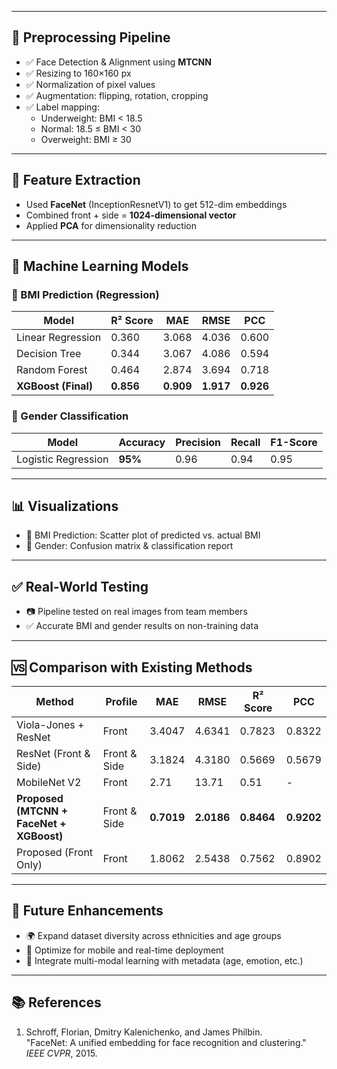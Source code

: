 
---

## 🧹 Preprocessing Pipeline

- ✅ Face Detection & Alignment using **MTCNN**
- ✅ Resizing to 160×160 px
- ✅ Normalization of pixel values
- ✅ Augmentation: flipping, rotation, cropping
- ✅ Label mapping:
  - Underweight: BMI < 18.5
  - Normal: 18.5 ≤ BMI < 30
  - Overweight: BMI ≥ 30

---

## 🔬 Feature Extraction

- Used **FaceNet** (InceptionResnetV1) to get 512-dim embeddings
- Combined front + side = **1024-dimensional vector**
- Applied **PCA** for dimensionality reduction

---

## 🧠 Machine Learning Models

### 🧮 BMI Prediction (Regression)

| Model                 | R² Score | MAE   | RMSE  | PCC   |
|----------------------|----------|-------|-------|-------|
| Linear Regression     | 0.360    | 3.068 | 4.036 | 0.600 |
| Decision Tree         | 0.344    | 3.067 | 4.086 | 0.594 |
| Random Forest         | 0.464    | 2.874 | 3.694 | 0.718 |
| **XGBoost (Final)**   | **0.856**| **0.909** | **1.917** | **0.926** |

### 🚻 Gender Classification

| Model                | Accuracy | Precision | Recall | F1-Score |
|---------------------|----------|-----------|--------|----------|
| Logistic Regression | **95%**  | 0.96      | 0.94   | 0.95     |

---

## 📊 Visualizations

- 📌 BMI Prediction: Scatter plot of predicted vs. actual BMI
- 📌 Gender: Confusion matrix & classification report

---

## ✅ Real-World Testing

- 📷 Pipeline tested on real images from team members
- ✅ Accurate BMI and gender results on non-training data

---

## 🆚 Comparison with Existing Methods

| Method                        | Profile       | MAE   | RMSE  | R² Score | PCC   |
|------------------------------|---------------|-------|-------|----------|-------|
| Viola-Jones + ResNet         | Front         | 3.4047| 4.6341| 0.7823   | 0.8322|
| ResNet (Front & Side)        | Front & Side  | 3.1824| 4.3180| 0.5669   | 0.5679|
| MobileNet V2                 | Front         | 2.71  | 13.71 | 0.51     | -     |
| **Proposed (MTCNN + FaceNet + XGBoost)** | Front & Side | **0.7019** | **2.0186** | **0.8464** | **0.9202** |
| Proposed (Front Only)        | Front         | 1.8062| 2.5438| 0.7562   | 0.8902|

---

## 🔭 Future Enhancements

- 🌍 Expand dataset diversity across ethnicities and age groups  
- 📱 Optimize for mobile and real-time deployment  
- 🧠 Integrate multi-modal learning with metadata (age, emotion, etc.)

---

## 📚 References

1. Schroff, Florian, Dmitry Kalenichenko, and James Philbin.  
   "FaceNet: A unified embedding for face recognition and clustering."  
   *IEEE CVPR*, 2015.  
